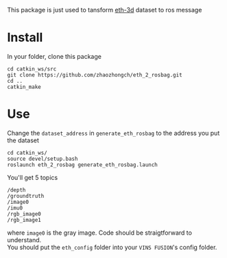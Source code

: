 This package is just used to tansform [eth-3d](https://www.eth3d.net/slam_documentation) dataset to ros message
# Install
In your  folder, clone this package
```
cd catkin_ws/src
git clone https://github.com/zhaozhongch/eth_2_rosbag.git
cd ..
catkin_make
```
# Use
Change the `dataset_address` in `generate_eth_rosbag` to the address you put the dataset
```
cd catkin_ws/
source devel/setup.bash
roslaunch eth_2_rosbag generate_eth_rosbag.launch
```
You'll get 5 topics
```
/depth
/groundtruth
/image0
/imu0
/rgb_image0
/rgb_image1
```
where `image0` is the gray image. Code should be straigtforward to understand.  
You should put the `eth_config` folder into your `VINS FUSION`'s config folder.